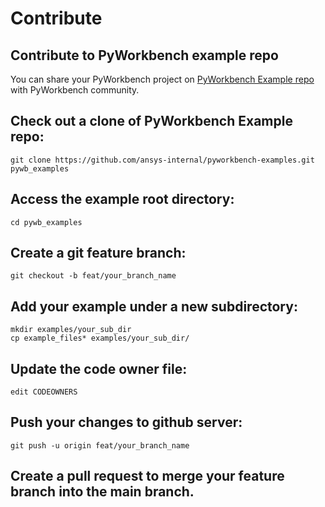 Contribute
==========

## Contribute to PyWorkbench example repo

You can share your PyWorkbench project on [PyWorkbench Example repo](https://github.com/ansys-internal/pyworkbench-examples) with PyWorkbench community.


## Check out a clone of PyWorkbench Example repo:
```
git clone https://github.com/ansys-internal/pyworkbench-examples.git pywb_examples
```
## Access the example root directory:
```
cd pywb_examples
```
## Create a git feature branch:
```
git checkout -b feat/your_branch_name
```
## Add your example under a new subdirectory:
```
mkdir examples/your_sub_dir
cp example_files* examples/your_sub_dir/
```
## Update the code owner file:
```
edit CODEOWNERS
```
## Push your changes to github server:
```
git push -u origin feat/your_branch_name
```

## Create a pull request to merge your feature branch into the main branch.

